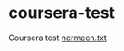 # coursera-test
Coursera test
[nermeen.txt](https://github.com/Nermeen-Almomani/coursera-test/files/9305618/nermeen.txt)
